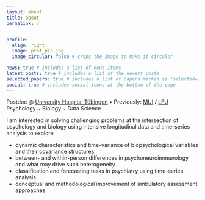 ```yaml
---
layout: about
title: about
permalink: /


profile:
  align: right
  image: prof_pic.jpg
  image_circular: false # crops the image to make it circular

news: true # includes a list of news items
latest_posts: true # includes a list of the newest posts
selected_papers: true # includes a list of papers marked as "selected={true}"
social: true # includes social icons at the bottom of the page
---
```


Postdoc @ [University Hospital Tübingen](https://www.medizin.uni-tuebingen.de/en-de/startseite)  •  Previously: [MUI](https://www.i-med.ac.at/mypoint/index.xml.en) / [LFU](https://lfuonline.uibk.ac.at/public/lfuonline.home)  
Psychology ~ Biology ~ Data Science

I am interested in solving challenging problems at the intersection of psychology and biology using intensive longitudinal data and time-series analysis to explore
- dynamic characteristics and time-variance of biopsychological variables and their covariance structures
- between- and within-person differences in psychoneuroimmunology and what may drive such heterogeneity
- classification and forecasting tasks in psychiatry using time-series analysis
- conceptual and methodological improvement of ambulatory assessment approaches

